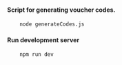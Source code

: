 #### Script for generating voucher codes.

```bash
    node generateCodes.js
```

#### Run development server

```bash
    npm run dev
```